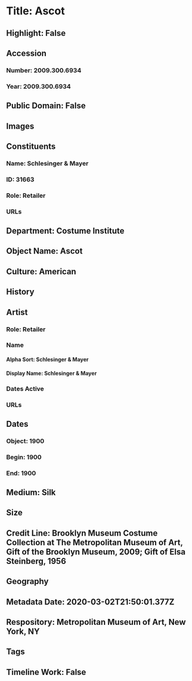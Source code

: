 # Title: Ascot
## Highlight: False
## Accession
### Number: 2009.300.6934
### Year: 2009.300.6934
## Public Domain: False
## Images
## Constituents
### Name: Schlesinger &amp; Mayer
### ID: 31663
### Role: Retailer
### URLs
## Department: Costume Institute
## Object Name: Ascot
## Culture: American
## History
## Artist
### Role: Retailer
### Name
#### Alpha Sort: Schlesinger & Mayer
#### Display Name: Schlesinger & Mayer
### Dates Active
### URLs
## Dates
### Object: 1900
### Begin: 1900
### End: 1900
## Medium: Silk
## Size
## Credit Line: Brooklyn Museum Costume Collection at The Metropolitan Museum of Art, Gift of the Brooklyn Museum, 2009; Gift of Elsa Steinberg, 1956
## Geography
## Metadata Date: 2020-03-02T21:50:01.377Z
## Respository: Metropolitan Museum of Art, New York, NY
## Tags
## Timeline Work: False